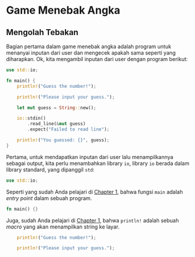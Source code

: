# Game Menebak Angka

## Mengolah Tebakan

Bagian pertama dalam game menebak angka adalah program untuk menanyai inputan dari user dan mengecek apakah sama seperti yang diharapkan. Ok, kita mengambil inputan dari user dengan program berikut:

```rust
use std::io;

fn main() {
    println!("Guess the number!");

    println!("Please input your guess.");

    let mut guess = String::new();

    io::stdin()
        .read_line(&mut guess)
        .expect("Failed to read line");

    println!("You guessed: {}", guess);
}

```

Pertama, untuk mendapatkan inputan dari user lalu menampilkannya sebagai output, kita perlu menambahkan library `io`, library `io` berada dalam library standard, yang dipanggil `std`:

```rust
use std::io;
```

Seperti yang sudah Anda pelajari di [Chapter 1](../01_getting_started), bahwa fungsi `main` adalah *entry point* dalam sebuah program.

```rust
fn main() {}
```

Juga, sudah Anda pelajari di [Chapter 1](../01_getting_started), bahwa `println!` adalah sebuah *macro* yang akan menampilkan string ke layar.

```rust
    println!("Guess the number!");

    println!("Please input your guess.");
```
